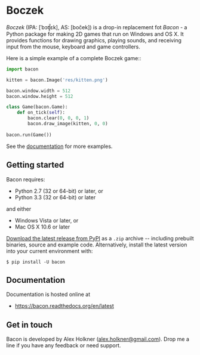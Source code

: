 # Boczek

*Boczek* (IPA: [ˈbɔʧ̑ɛk], AS: [boček]) is a drop-in replacement fot *Bacon* - a Python package for making 2D games that run on Windows and OS X.  It provides functions for drawing graphics, playing sounds, and receiving input from the mouse, keyboard and game controllers.

Here is a simple example of a complete Boczek game::

```python
import bacon

kitten = bacon.Image('res/kitten.png')

bacon.window.width = 512
bacon.window.height = 512

class Game(bacon.Game):
    def on_tick(self):
        bacon.clear(0, 0, 0, 1)
        bacon.draw_image(kitten, 0, 0)
        
bacon.run(Game())
```

See the [documentation](https://bacon.readthedocs.org/en/latest) for more examples.

## Getting started

Bacon requires:

* Python 2.7 (32 or 64-bit) or later, or
* Python 3.3 (32 or 64-bit) or later

and either

* Windows Vista or later, or
* Mac OS X 10.6 or later

[Download the latest release from PyPI](https://pypi.python.org/pypi/bacon) as a `.zip` archive -- including prebuilt binaries, source and example code.  Alternatively, install the latest version into your current environment with:

    $ pip install -U bacon

## Documentation

Documentation is hosted online at

* https://bacon.readthedocs.org/en/latest

## Get in touch

Bacon is developed by Alex Holkner (alex.holkner@gmail.com).  Drop me a line if you have any feedback or need support.
